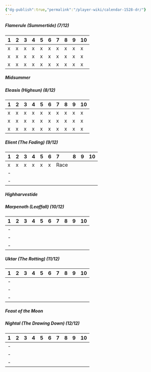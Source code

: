 ```yaml
---
{"dg-publish":true,"permalink":"/player-wiki/calendar-1528-dr/"}
---
```


##### Flamerule (Summertide) (7/12)

| 1   | 2   | 3   | 4   | 5   | 6   | 7   | 8   | 9   | 10  |
| :-- | :-- | :-- | :-- | :-- | :-- | :-- | :-- | :-- | :-- |
| x   | x   | x   | x   | x   | x   | x   | x   | x   | x   |
| x   | x   | x   | x   | x   | x   | x   | x   | x   | x   |
| x   | x   | x   | x   | x   | x   | x   | x   | x   | x   |
##### *Midsummer*

##### Eleasis (Highsun) (8/12)

| 1   | 2   | 3   | 4   | 5   | 6   | 7   | 8   | 9   | 10  |
| :-- | :-- | :-- | :-- | :-- | :-- | :-- | :-- | :-- | :-- |
| x   | x   | x   | x   | x   | x   | x   | x   | x   | x   |
| x   | x   | x   | x   | x   | x   | x   | x   | x   | x   |
| x   | x   | x   | x   | x   | x   | x   | x   | x   | x   |

##### Elient (The Fading) (9/12)

| 1   | 2   | 3   | 4   | 5   | 6   | 7    | 8   | 9   | 10  |
| :-- | :-- | :-- | :-- | :-- | :-- | :--- | :-- | :-- | :-- |
| x   | x   | x   | x   | x   | x   | Race |     |     |     |
| -   |     |     |     |     |     |      |     |     |     |
| -   |     |     |     |     |     |      |     |     |     |
##### *Highharvestide*

##### Marpenoth (Leaffall) (10/12)

| 1   | 2   | 3   | 4   | 5   | 6   | 7   | 8   | 9   | 10  |
| :-- | :-- | :-- | :-- | :-- | :-- | :-- | :-- | :-- | :-- |
| -   |     |     |     |     |     |     |     |     |     |
| -   |     |     |     |     |     |     |     |     |     |
| -   |     |     |     |     |     |     |     |     |     |
##### Uktar (The Rotting) (11/12)

| 1   | 2   | 3   | 4   | 5   | 6   | 7   | 8   | 9   | 10  |
| :-- | :-- | :-- | :-- | :-- | :-- | :-- | :-- | :-- | :-- |
| -   |     |     |     |     |     |     |     |     |     |
| -   |     |     |     |     |     |     |     |     |     |
| -   |     |     |     |     |     |     |     |     |     |
##### *Feast of the Moon*

##### Nightal (The Drawing Down) (12/12)

| 1   | 2   | 3   | 4   | 5   | 6   | 7   | 8   | 9   | 10  |
| :-- | :-- | :-- | :-- | :-- | :-- | :-- | :-- | :-- | :-- |
| -   |     |     |     |     |     |     |     |     |     |
| -   |     |     |     |     |     |     |     |     |     |
| -   |     |     |     |     |     |     |     |     |     |
